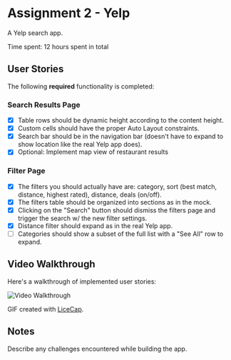 # Assignment 2 - Yelp

A Yelp search app.

Time spent: 12 hours spent in total

## User Stories

The following **required** functionality is completed:

### Search Results Page

- [x] Table rows should be dynamic height according to the content height.
- [x] Custom cells should have the proper Auto Layout constraints.
- [x] Search bar should be in the navigation bar (doesn't have to expand to show location like the real Yelp app does).
- [x] Optional: Implement map view of restaurant results

### Filter Page

- [x] The filters you should actually have are: category, sort (best match, distance, highest rated), distance, deals (on/off).
- [x] The filters table should be organized into sections as in the mock.
- [x] Clicking on the "Search" button should dismiss the filters page and trigger the search w/ the new filter settings.
- [x] Distance filter should expand as in the real Yelp app.
- [ ] Categories should show a subset of the full list with a "See All" row to expand.

## Video Walkthrough

Here's a walkthrough of implemented user stories:

<img src='http://i.imgur.com/agU9XrM.gif' title='Video Walkthrough' width='' alt='Video Walkthrough' />

GIF created with [LiceCap](http://www.cockos.com/licecap/).

## Notes

Describe any challenges encountered while building the app.


